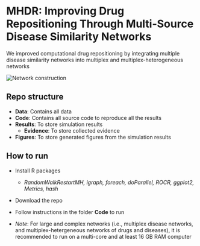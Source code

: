 # MHDR: Improving Drug Repositioning Through Multi-Source Disease Similarity Networks
We improved computational drug repositioning by integrating multiple disease similarity networks into multiplex and multiplex-heterogeneous networks

![Network construction](https://github.com/hauldhut/MHDR/blob/main/Figure1.png)

## Repo structure
- **Data**: Contains all data 
- **Code**: Contains all source code to reproduce all the results
- **Results**: To store simulation results
  - **Evidence**: To store collected evidence
- **Figures**: To store generated figures from the simulation results

## How to run
- Install R packages
  - *RandomWalkRestartMH, igraph, foreach, doParallel, ROCR, ggplot2, Metrics, hash*
- Download the repo
- Follow instructions in the folder **Code** to run
  
- *Note*: For large and complex networks (i.e., multiplex disease networks, and multiplex-hetergeneous networks of drugs and diseases), it is recommended to run on a multi-core and at least 16 GB RAM computer
